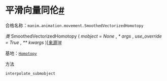 # 平滑向量同伦[#](#smoothedvectorizedhomotopy "此标题的固定链接")

合格名称：`manim.animation.movement.SmoothedVectorizedHomotopy`

_类_ SmoothedVectorizedHomotopy ( _mobject = None_ , _\* args_ , _use_override = True_ , _\*\* kwargs_ )[\[来源\]](../_modules/manim/animation/movement.html#SmoothedVectorizedHomotopy)[#](#manim.animation.movement.SmoothedVectorizedHomotopy "此定义的固定链接")

基地：[`Homotopy`](manim.animation.movement.Homotopy.html#manim.animation.movement.Homotopy "动画.运动.同伦")

方法

`interpolate_submobject`
